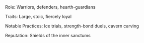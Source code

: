 Role: Warriors, defenders, hearth-guardians

Traits: Large, stoic, fiercely loyal

Notable Practices: Ice trials, strength-bond duels, cavern carving

Reputation: Shields of the inner sanctums
